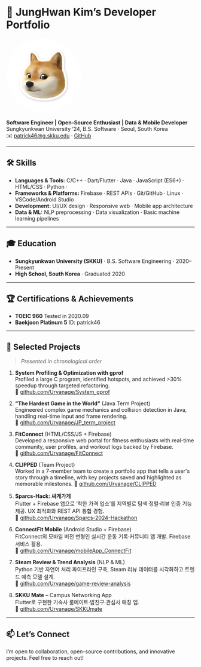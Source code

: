 <!-- ────────────────────────────────────────────────────────────────────────── -->
# 🎯 JungHwan Kim’s Developer Portfolio

<img src="./figures.jpg" alt="JungHwan Kim" width="200" style="border-radius:50%;"/>

**Software Engineer | Open-Source Enthusiast | Data & Mobile Developer**  
Sungkyunkwan University ‘24, B.S. Software · Seoul, South Korea  
✉️ patrick46@g.skku.edu · [GitHub](https://github.com/Urvanage)

---

## 🛠 Skills
- **Languages & Tools:** C/C++ · Dart/Flutter · Java · JavaScript (ES6+) · HTML/CSS · Python · 
- **Frameworks & Platforms:** Firebase · REST APIs · Git/GitHub · Linux · VSCode/Android Studio  
- **Development:** UI/UX design · Responsive web · Mobile app architecture  
- **Data & ML:** NLP preprocessing · Data visualization · Basic machine learning pipelines  

---

## 🎓 Education
- **Sungkyunkwan University (SKKU)** · B.S. Software Engineering · 2020–Present  
- **High School, South Korea** · Graduated 2020

---

## 🏆 Certifications & Achievements
- **TOEIC 960** Tested in 2020.09
- **Baekjoon Platinum 5** ID: patrick46

---

## 💼 Selected Projects

> _Presented in chronological order_

1. **System Profiling & Optimization with gprof**  
   Profiled a large C program, identified hotspots, and achieved >30% speedup through targeted refactoring.  
   🔗 [github.com/Urvanage/System_gprof](https://github.com/Urvanage/System_gprof)

2. **“The Hardest Game in the World”** (Java Term Project)  
   Engineered complex game mechanics and collision detection in Java, handling real-time input and frame rendering.  
   🔗 [github.com/Urvanage/JP_term_project](https://github.com/Urvanage/JP_term_project)

3. **FitConnect** (HTML/CSS/JS + Firebase)  
   Developed a responsive web portal for fitness enthusiasts with real-time community, user profiles, and workout logs backed by Firebase.  
   🔗 [github.com/Urvanage/FitConnect](https://github.com/Urvanage/FitConnect)

4. **CLIPPED** (Team Project)  
   Worked in a 7-member team to create a portfolio app that tells a user's story through a timeline, with key projects saved and highlighted as memorable milestones. 
   🔗 [github.com/Urvanage/CLIPPED](https://github.com/Urvanage/CLIPPED)

5. **Sparcs-Hack: 싸게가게**  
   Flutter + Firebase 앱으로 ‘착한 가격 업소’를 지역별로 탐색·정렬·리뷰 인증 기능 제공. UX 최적화와 REST API 통합 경험.  
   🔗 [github.com/Urvanage/Sparcs-2024-Hackathon](https://github.com/Urvanage/Sparcs-2024-Hackathon)

6. **ConnectFit Mobile** (Android Studio + Firebase)  
   FitConnect의 모바일 버전 변형인 실시간 운동 기록·커뮤니티 앱 개발. Firebase 서비스 활용.  
   🔗 [github.com/Urvanage/mobileApp_ConnectFit](https://github.com/Urvanage/mobileApp_ConnectFit)

7. **Steam Review & Trend Analysis** (NLP & ML)  
   Python 기반 자연어 처리 파이프라인 구축, Steam 리뷰 데이터를 시각화하고 트렌드 예측 모델 설계.  
   🔗 [github.com/Urvanage/game-review-analysis](https://github.com/Urvanage/game-review-analysis)

8. **SKKU Mate** – Campus Networking App  
   Flutter로 구현한 기숙사 룸메이트·밥친구·관심사 매칭 앱.  
   🔗 [github.com/Urvanage/SKKUmate](https://github.com/Urvanage/SKKUmate)

---

## 📫 Let’s Connect
I’m open to collaboration, open-source contributions, and innovative projects. Feel free to reach out!

